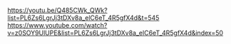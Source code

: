 https://youtu.be/Q485CWk_QWk?list=PL6Zs6LgrJj3tDXv8a_elC6eT_4R5gfX4d&t=545
https://www.youtube.com/watch?v=z0SOY9UlUPE&list=PL6Zs6LgrJj3tDXv8a_elC6eT_4R5gfX4d&index=50
